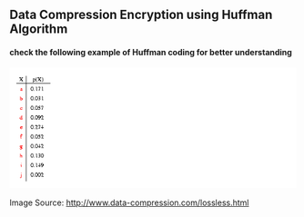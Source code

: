 ## Data Compression Encryption using Huffman Algorithm

#### check the following example of Huffman coding for better understanding

![Alt text](https://github.com/vishalk90/DataCompressionEncryption/blob/master/huffman.gif "http://www.data-compression.com/lossless.html")

Image Source: http://www.data-compression.com/lossless.html

